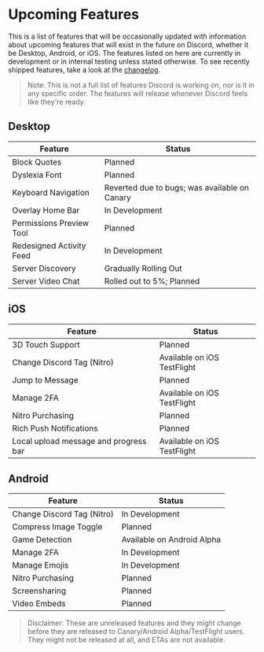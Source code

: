 <!-- TITLE: Upcoming Features -->
<!-- SUBTITLE: A quick summary of Upcoming Features -->

# Upcoming Features
This is a list of features that will be occasionally updated with information about upcoming features that will exist in the future on Discord, whether it be Desktop, Android, or iOS. The features listed on here are currently in development or in internal testing unless stated otherwise. To see recently shipped features, take a look at the [changelog](/changelog).

> Note: This is not a full list of features Discord is working on, nor is it in any specific order. The features will release whenever Discord feels like they're ready.

## Desktop

| Feature |	Status |
|---------|---------|
| Block Quotes | Planned |
| Dyslexia Font | Planned |
| Keyboard Navigation | Reverted due to bugs; was available on Canary |
| Overlay Home Bar | In Development |
| Permissions Preview Tool | Planned |
| Redesigned Activity Feed | In Development |
| Server Discovery | Gradually Rolling Out |
| Server Video Chat | Rolled out to 5%; Planned |

## iOS
| Feature | Status	|
|---------|---------|
| 3D Touch Support | Planned |
| Change Discord Tag (Nitro) | Available on iOS TestFlight |
| Jump to Message | Planned |
| Manage 2FA | Available on iOS TestFlight |
| Nitro Purchasing | Planned |
| Rich Push Notifications | Planned |
| Local upload message and progress bar | Available on iOS TestFlight |

## Android
| Feature | Status |
|---------|--------|
| Change Discord Tag (Nitro) | In Development |
| Compress Image Toggle | Planned |
| Game Detection | Available on Android Alpha |
| Manage 2FA | In Development |
| Manage Emojis | In Development |
| Nitro Purchasing | Planned |
| Screensharing | Planned |
| Video Embeds | Planned |

> Disclaimer: These are unreleased features and they might change before they are released to Canary/Android Alpha/TestFlight users. They might not be released at all, and ETAs are not available.

